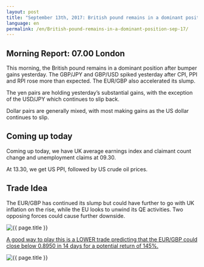 ```yaml
---
layout: post
title: "September 13th, 2017: British pound remains in a dominant position"
language: en
permalink: /en/British-pound-remains-in-a-dominant-position-sep-17/
---
```

## Morning Report: 07.00 London

This morning, the British pound remains in a dominant position after bumper gains yesterday. The GBP/JPY and GBP/USD spiked yesterday after CPI, PPI and RPI rose more than expected. The EUR/GBP also accelerated its slump.

The yen pairs are holding yesterday’s substantial gains, with the exception of the USD/JPY which continues to slip back. 

Dollar pairs are generally mixed, with most making gains as the US dollar continues to slip. 

## Coming up today

Coming up today, we have UK average earnings index and claimant count change and unemployment claims at 09.30. 

At 13.30, we get US PPI, followed by US crude oil prices.

## Trade Idea

The EUR/GBP has continued its slump but could have further to go with UK inflation on the rise, while the EU looks to unwind its QE activities. Two opposing forces could cause further downside. 
 
<img class="post-image" src="{{ site.url }}/images/sep-17/2017-09-13_06-31-50.jpg" alt="{{ page.title }}" title="{{ page.title }}">

<a href="%LINK%%?currency=GBP&market=forex&underlying=frxEURGBP&formname=higherlower&duration_amount=14&duration_units=d&amount=10&amount_type=payout&expiry_type=duration&barrier=0.8950" target="_blank">A good way to play this is a LOWER trade predicting that the EUR/GBP could close below 0.8950 in 14 days for a potential return of 145%.</a>

<img class="post-image" src="{{ site.url }}/images/sep-17/2017-09-13_06-35-04.jpg" alt="{{ page.title }}" title="{{ page.title }}">